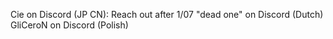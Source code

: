 Cie on Discord (JP CN): Reach out after 1/07
"dead one" on Discord (Dutch)
GliCeroN on Discord (Polish)